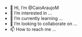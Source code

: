 - 👋 Hi, I’m @CaioAraujoM
- 👀 I’m interested in ...
- 🌱 I’m currently learning ...
- 💞️ I’m looking to collaborate on ...
- 📫 How to reach me ...

<!---
CaioAraujoM/CaioAraujoM is a ✨ special ✨ repository because its `README.md` (this file) appears on your GitHub profile.
You can click the Preview link to take a look at your changes.
--->
